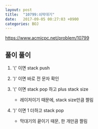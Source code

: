 ```yaml
---
layout: post
title:  "10799:쇠막대기"
date:   2017-09-05 00:27:03 +0900
categories: BOJ
---
```



<https://www.acmicpc.net/problem/10799>

## 풀이 풀이

1. '(' 이면 stack push 
 
2. ')' 이면 바로 전 문자 확인
 
3. '(' 이면 stack pop 하고 plus stack size      
	- 레이저이기 때문에, stack size만큼 짤림
	
4. ')' 이면 1 더하고 stack pop                         
	- 막대기의 끝이기 때문, 한 개만큼 짤림
